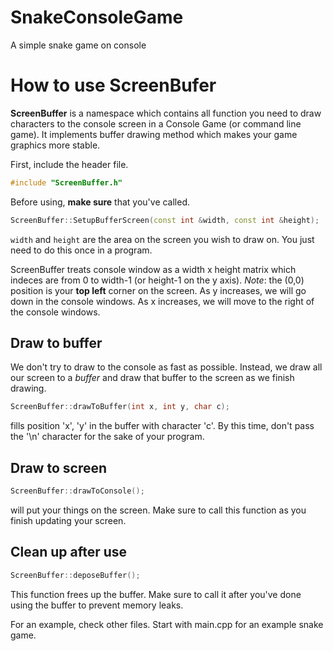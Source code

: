 # SnakeConsoleGame
A simple snake game on console

# How to use ScreenBufer
**ScreenBuffer** is a namespace which contains all function you need to draw characters to the console screen in a Console Game (or command line game). It implements buffer drawing method which makes your game graphics more stable.

First, include the header file.
```C++
#include "ScreenBuffer.h"
```

Before using, **make sure** that you've called. 
```C++
ScreenBuffer::SetupBufferScreen(const int &width, const int &height);
```
`width` and `height` are the area on the screen you wish to draw on.
You just need to do this once in a program.

ScreenBuffer treats console window as a width x height matrix which indeces are from 0 to width-1 (or height-1 on the y axis).
_Note_: the (0,0) position is your **top left** corner on the screen. As y increases, we will go down in the console windows. As x increases, we will move to the right of the console windows.

## Draw to buffer
We don't try to draw to the console as fast as possible. Instead, we draw all our screen to a *buffer* and draw that buffer to the screen as we finish drawing.

```C++
ScreenBuffer::drawToBuffer(int x, int y, char c);
```
fills position 'x', 'y' in the buffer with character 'c'. By this time, don't pass the '\n' character for the sake of your program.

## Draw to screen
```C++
ScreenBuffer::drawToConsole();
```
will put your things on the screen. Make sure to call this function as you finish updating your screen.

## Clean up after use
```C++
ScreenBuffer::deposeBuffer();
```
This function frees up the buffer. Make sure to call it after you've done using the buffer to prevent memory leaks.

For an example, check other files. Start with main.cpp for an example snake game.
